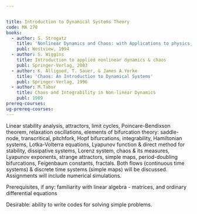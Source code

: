 ```yaml
---


title: Introduction to Dynamical Systems Theory
code: MA 278
books:
  - author: S. Strogatz
    title: 'Nonlinear Dynamics and Chaos: with Applications to physics, Biology, Chemistry, and Engineering'
    publ: Westview, 1994
  - author: S. Wiggins  
    title: Introduction to applied nonlinear dynamics & chaos
    publ: Springer-Verlag, 2003
  - author: K. Alligood, T. Sauer, & James A.Yorke
    title: 'Chaos: An Introduction to Dynamical Systems'
    publ: Springer-Verlag, 1996
  - author: M.Tabor
    title: Chaos and Integrability in Non-linear Dynamics
    publ: 1989
prereq-courses:
ug-prereq-courses:
---
```


Linear stability analysis, attractors, limit cycles, Poincare-Bendixson
theorem, relaxation oscillations, elements of bifurcation theory:
saddle-node, transcritical, pitchfork, Hopf bifurcations,
integrability, Hamiltonian systems, Lotka-Volterra equations,
Lyapunov function & direct method for stability, dissipative systems,
Lorenz system, chaos & its measures, Lyapunov exponents, strange
attractors, simple maps, period-doubling bifurcations, Feigenbaum
constants, fractals.
Both flows (continuous time systems) & discrete time systems (simple
maps) will be discussed.
Assignments will include numerical simulations.

Prerequisites, if any: familiarity with linear algebra - matrices, and
ordinary differential equations

Desirable: ability to write codes for solving simple problems.
